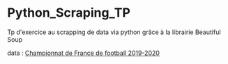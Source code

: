 # Python_Scraping_TP
Tp d'exercice au scrapping de data via python grâce à la librairie Beautiful Soup

data : [Championnat de France de football 2019-2020](https://fr.wikipedia.org/wiki/Championnat_de_France_de_football_2019-2020)
